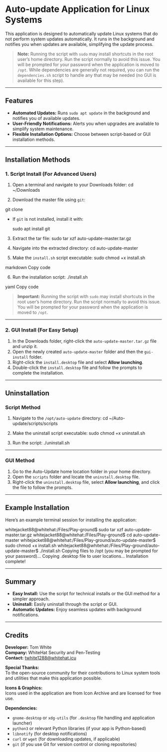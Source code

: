 # Auto-update Application for Linux Systems

This application is designed to automatically update Linux systems that do not perform system updates automatically. It runs in the background and notifies you when updates are available, simplifying the update process.

> **Note:** Running the script with `sudo` may install shortcuts in the root user’s home directory. Run the script normally to avoid this issue. You will be prompted for your password when the application is moved to `/opt`. While dependencies are generally not required, you can run the `dependencies.sh` script to handle any that may be needed (no GUI is available for this step).

---

## Features

- **Automated Updates:** Runs `sudo apt update` in the background and notifies you of available updates.
- **User-Friendly Notifications:** Alerts you when upgrades are available to simplify system maintenance.
- **Flexible Installation Options:** Choose between script-based or GUI installation methods.

---

## Installation Methods

### 1. Script Install (For Advanced Users)

1. Open a terminal and navigate to your Downloads folder:
cd ~/Downloads

2. Download the master file using `git`:
   
git clone <repository-url>

- If `git` is not installed, install it with:

  sudo apt install git

3. Extract the tar file:
sudo tar xzf auto-update-master.tar.gz


4. Navigate into the extracted directory:
cd auto-update-master


5. Make the `install.sh` script executable:
sudo chmod +x install.sh

markdown
Copy code

6. Run the installation script:
./install.sh

yaml
Copy code

> **Important:** Running the script with `sudo` may install shortcuts in the root user’s home directory. Run the script normally to avoid this issue. You will be prompted for your password when the application is moved to `/opt`.

---

### 2. GUI Install (For Easy Setup)

1. In the Downloads folder, right-click the `auto-update-master.tar.gz` file and unzip it.
2. Open the newly created `auto-update-master` folder and then the `gui-install` folder.
3. Right-click the `install.desktop` file and select **Allow launching**.
4. Double-click the `install.desktop` file and follow the prompts to complete the installation.

---

## Uninstallation

### Script Method

1. Navigate to the `/opt/auto-update` directory:
cd ~/Auto-update/scripts/scripts

2. Make the uninstall script executable:
sudo chmod +x uninstall.sh

3. Run the script:
./uninstall.sh

---

### GUI Method

1. Go to the Auto-Update home location folder in your home directory.
2. Open the `scripts` folder and locate the `uninstall.desktop` file.
3. Right-click the `uninstall.desktop` file, select **Allow launching**, and click the file to follow the prompts.

---

## Example Installation

Here’s an example terminal session for installing the application:

whitejacket88@whitehat:/Files/Play-ground$ sudo tar xzf auto-update-master.tar.gz whitejacket88@whitehat:/Files/Play-ground$ cd auto-update-master whitejacket88@whitehat:/Files/Play-ground/auto-update-master$ sudo chmod +x install.sh whitejacket88@whitehat:/Files/Play-ground/auto-update-master$ ./install.sh Copying files to /opt (you may be prompted for your password)... Copying .desktop file to user locations... Installation complete!


---

## Summary

- **Easy Install:** Use the script for technical installs or the GUI method for a simpler approach.
- **Uninstall:** Easily uninstall through the script or GUI.
- **Automatic Updates:** Enjoy seamless updates with background notifications.

---

## Credits

**Developer:** Tom White  
**Company:** WhiteHat Security and Pen-Testing  
**Contact:** twhite1288@whitehat.icu  

**Special Thanks:**  
To the open-source community for their contributions to Linux system tools and utilities that make this application possible.

**Icons & Graphics:**  
Icons used in the application are from Icon Archive and are licensed for free use.

**Dependencies:**  
- `gnome-desktop` or `xdg-utils` (for `.desktop` file handling and application launcher)  
- `python3` or relevant Python libraries (if your app is Python-based)  
- `libnotify` (for desktop notifications)  
- `curl` or `wget` (for downloading updates, if applicable)  
- `git` (if you use Git for version control or cloning repositories)
